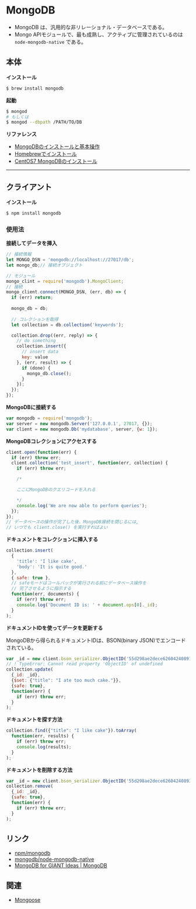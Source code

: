 MongoDB
=======

- MongoDB は、汎用的な非リレーショナル・データベースである。
- Mongo APIモジュールで、最も成熟し、アクティブに管理されているのは `node-mongodb-native` である。

本体
-----

__インストール__

```bash
$ brew install mongodb
```

__起動__

```bash
$ mongod
# もしくは
$ mongod --dbpath /PATH/TO/DB
```

__リファレンス__

- [MongoDBのインストールと基本操作](http://codezine.jp/article/detail/6982)
- [Homebrewでインストール](http://qiita.com/hajimeni/items/3c93fd981e92f66a20ce)
- [CentOS7 MongoDBのインストール](http://qiita.com/daskepon/items/aa93f8955407da0cb896)

* * *


クライアント
--------------

__インストール__

```bash
$ npm install mongodb
```

### 使用法

__接続してデータを挿入__

```js
// 接続情報
let MONGO_DSN = 'mongodb://localhost://27017/db';
let mongo_db;// 接続オブジェクト

// モジュール
mongo_clint = require('mongodb').MongoClient; 
// 接続
mongo_client.connect(MONGO_DSN, (err, db) => {
  if (err) return;
  
  mongo_db = db;
  
  // コレクションを取得
  let collection = db.collection('keywords'); 

  collection.drop((err, reply) => {
    // do something
    collection.insert({
      // insert data
      key: value
    }, (err, result) => {
      if (done) {
        mongo_db.close();
      }
    });
  });
});
```


__MongoDBに接続する__

```javascript
var mongodb = require('mongodb');
var server = new mongodb.Server('127.0.0.1', 27017, {});
var client = new mongodb.Db('mydatabase', server, {w: 1});
```

__MongoDBコレクションにアクセスする__

```javascript
client.open(function(err) {
  if (err) throw err;
  client.collection('test_insert', function(err, collection) {
    if (err) throw err;

    /*

    ここにMongoDBのクエリコードを入れる

    */
    console.log('We are now able to perform queries');
  });
});
// データベースの操作が完了した後、MongoDB接続を閉じるには,
// いつでも client.close() を実行すればよい
```

__ドキュメントをコレクションに挿入する__

```javascript
collection.insert(
  {
    'title': 'I like cake',
    'body': 'It is quite good.'
  },
  { safe: true },
  // safeモードはコールバックが実行される前にデータベース操作を
  // 完了させるように指示する
  function(err, documents) {
    if (err) throw err;
    console.log('Document ID is: ' + document.ops[0]._id);
  }
);
```

__ドキュメントIDを使ってデータを更新する__

MongoDBから得られるドキュメントIDは、BSON(binary JSON)でエンコードされている。

```javascript
var _id = new client.bson_serializer.ObjectID('55d298ae2dece62604240891');
// ! TypeError: Cannot read property 'ObjectID' of undefined
collection.update(
  {_id: _id},
  {$set: {"title": "I ate too much cake."}},
  {safe: true},
  function(err) {
    if (err) throw err;
  }
);
```

__ドキュメントを探す方法__

```javascript
collection.find({"title": "I like cake"}).toArray(
  function(err, results) {
    if (err) throw err;
    console.log(results);
  }
);
```

__ドキュメントを削除する方法__

```javascript
var _id = new client.bson_serializer.ObjectID('55d298ae2dece62604240891');
collection.remove(
  {_id: _id},
  {safe: true},
  function(err) {
    if (err) throw err;
  }
);
```


リンク
-------

- [npm/mongodb](https://www.npmjs.com/package/mongodb)
- [mongodb/node-mongodb-native](https://github.com/mongodb/node-mongodb-native)
- [MongoDB for GIANT Ideas | MongoDB](https://www.mongodb.org/?_ga=1.3231536.1007386808.1445325098)


関連
-----

- [Mongoose](./mongoose.md)


